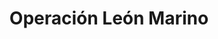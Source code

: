 ﻿---
title: "Operación León Marino"
permalink: periodes_989.html
layout: periode
dataInici: 1940-08-01
dataFi: 1940-12-18
sidebar: periodes
pares:
  - 679:
    title: "Historia Alternativa"

fills:
jocsPrincipals:
  - title: "Britain Stands Alone"
    bggId: 5831
    dataInici: 
    dataFi: 

  - title: "Operation Sea Lion"
    bggId: 11124
    dataInici: 
    dataFi: 

  - title: "Seelöwe"
    bggId: 7955
    dataInici: 
    dataFi: 

  - title: "Codeword Cromwell: The German Invasion of England, 8 June 1940"
    bggId: 57141
    dataInici: 
    dataFi: 

jocsEscenaris:
jocsEpoca:
jocsEpocaEscenaris:
---
